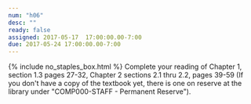 ```yaml
---
num: "h06"
desc: ""
ready: false
assigned: 2017-05-17  17:00:00.00-7:00
due: 2017-05-24 17:00:00.00-7:00
---
```

{% include no_staples_box.html %}
Complete your reading of Chapter 1, section 1.3 pages 27-32, Chapter 2 sections 2.1 thru 2.2, pages 39-59   (If you don't have a copy of the textbook yet, there is one on reserve at the library under "COMP000-STAFF - Permanent Reserve").

<ol markdown="1">
</ol